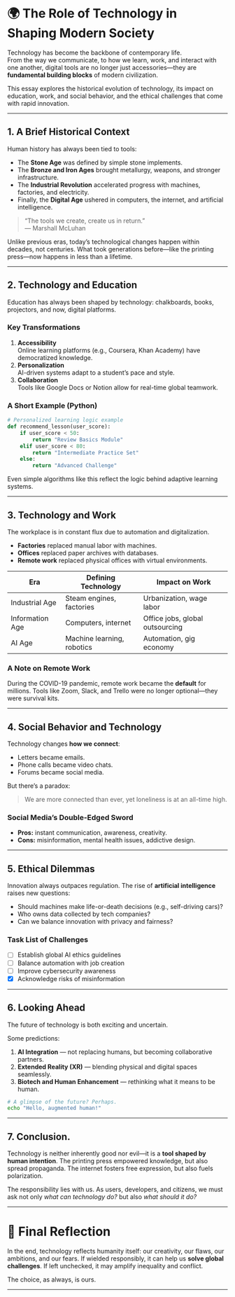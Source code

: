 # 🌍 The Role of Technology in Shaping Modern Society

Technology has become the backbone of contemporary life.  
From the way we communicate, to how we learn, work, and interact with one another, digital tools are no longer just accessories—they are **fundamental building blocks** of modern civilization.

This essay explores the historical evolution of technology, its impact on education, work, and social behavior, and the ethical challenges that come with rapid innovation.

---

## 1. A Brief Historical Context

Human history has always been tied to tools:

- The **Stone Age** was defined by simple stone implements.
- The **Bronze and Iron Ages** brought metallurgy, weapons, and stronger infrastructure.
- The **Industrial Revolution** accelerated progress with machines, factories, and electricity.
- Finally, the **Digital Age** ushered in computers, the internet, and artificial intelligence.

> “The tools we create, create us in return.”  
> — Marshall McLuhan

Unlike previous eras, today’s technological changes happen within decades, not centuries. What took generations before—like the printing press—now happens in less than a lifetime.

---

## 2. Technology and Education

Education has always been shaped by technology: chalkboards, books, projectors, and now, digital platforms.

### Key Transformations

1. **Accessibility**  
   Online learning platforms (e.g., Coursera, Khan Academy) have democratized knowledge.
2. **Personalization**  
   AI-driven systems adapt to a student’s pace and style.
3. **Collaboration**  
   Tools like Google Docs or Notion allow for real-time global teamwork.

### A Short Example (Python)

```python
# Personalized learning logic example
def recommend_lesson(user_score):
    if user_score < 50:
        return "Review Basics Module"
    elif user_score < 80:
        return "Intermediate Practice Set"
    else:
        return "Advanced Challenge"
```

Even simple algorithms like this reflect the logic behind adaptive learning systems.

---

## 3. Technology and Work

The workplace is in constant flux due to automation and digitalization.

- **Factories** replaced manual labor with machines.
- **Offices** replaced paper archives with databases.
- **Remote work** replaced physical offices with virtual environments.

| Era             | Defining Technology        | Impact on Work                  |
| --------------- | -------------------------- | ------------------------------- |
| Industrial Age  | Steam engines, factories   | Urbanization, wage labor        |
| Information Age | Computers, internet        | Office jobs, global outsourcing |
| AI Age          | Machine learning, robotics | Automation, gig economy         |

### A Note on Remote Work

During the COVID-19 pandemic, remote work became the **default** for millions. Tools like Zoom, Slack, and Trello were no longer optional—they were survival kits.

---

## 4. Social Behavior and Technology

Technology changes **how we connect**:

- Letters became emails.
- Phone calls became video chats.
- Forums became social media.

But there’s a paradox:

> We are more connected than ever, yet loneliness is at an all-time high.

### Social Media’s Double-Edged Sword

- **Pros:** instant communication, awareness, creativity.
- **Cons:** misinformation, mental health issues, addictive design.

---

## 5. Ethical Dilemmas

Innovation always outpaces regulation. The rise of **artificial intelligence** raises new questions:

- Should machines make life-or-death decisions (e.g., self-driving cars)?
- Who owns data collected by tech companies?
- Can we balance innovation with privacy and fairness?

### Task List of Challenges

- [ ] Establish global AI ethics guidelines
- [ ] Balance automation with job creation
- [ ] Improve cybersecurity awareness
- [x] Acknowledge risks of misinformation

---

## 6. Looking Ahead

The future of technology is both exciting and uncertain.

Some predictions:

1. **AI Integration** — not replacing humans, but becoming collaborative partners.
2. **Extended Reality (XR)** — blending physical and digital spaces seamlessly.
3. **Biotech and Human Enhancement** — rethinking what it means to be human.

```bash
# A glimpse of the future? Perhaps.
echo "Hello, augmented human!"
```

---

## 7. Conclusion.

Technology is neither inherently good nor evil—it is a **tool shaped by human intention**.
The printing press empowered knowledge, but also spread propaganda.
The internet fosters free expression, but also fuels polarization.

The responsibility lies with us.
As users, developers, and citizens, we must ask not only _what can technology do?_ but also _what should it do?_

---

# 📌 Final Reflection

In the end, technology reflects humanity itself: our creativity, our flaws, our ambitions, and our fears.
If wielded responsibly, it can help us **solve global challenges**.
If left unchecked, it may amplify inequality and conflict.

The choice, as always, is ours.

---
